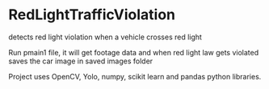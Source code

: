 # RedLightTrafficViolation
detects red light violation when a vehicle crosses red light

Run pmain1 file, it will get footage data and when red light law gets violated saves the car image in saved images folder 

Project uses OpenCV, Yolo, numpy, scikit learn and pandas python libraries.
